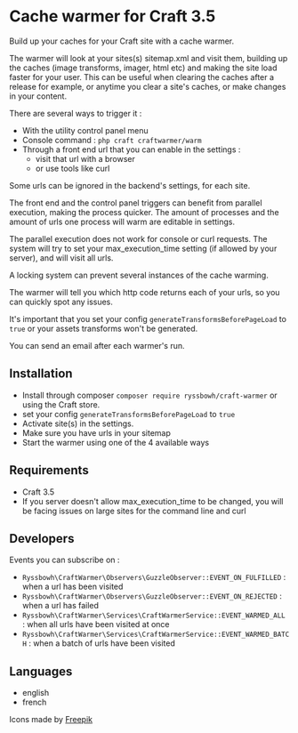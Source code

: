 # Cache warmer for Craft 3.5

Build up your caches for your Craft site with a cache warmer.

The warmer will look at your sites(s) sitemap.xml and visit them, building up the caches (image transforms, imager, html etc) and making the site load faster for your user. This can be useful when clearing the caches after a release for example, or anytime you clear a site's caches, or make changes in your content.

There are several ways to trigger it :
- With the utility control panel menu
- Console command : `php craft craftwarmer/warm`
- Through a front end url that you can enable in the settings :
	- visit that url with a browser
	- or use tools like curl

Some urls can be ignored in the backend's settings, for each site.

The front end and the control panel triggers can benefit from parallel execution, making the process quicker. The amount of processes and the amount of urls one process will warm are editable in settings.

The parallel execution does not work for console or curl requests. The system will try to set your max_execution_time setting (if allowed by your server), and will visit all urls.

A locking system can prevent several instances of the cache warming.

The warmer will tell you which http code returns each of your urls, so you can quickly spot any issues.

It's important that you set your config `generateTransformsBeforePageLoad` to `true` or your assets transforms won't be generated.

You can send an email after each warmer's run.

## Installation

- Install through composer `composer require ryssbowh/craft-warmer` or using the Craft store.
- set your config `generateTransformsBeforePageLoad` to `true`
- Activate site(s) in the settings.
- Make sure you have urls in your sitemap
- Start the warmer using one of the 4 available ways

## Requirements

- Craft 3.5
- If you server doesn't allow max_execution_time to be changed, you will be facing issues on large sites for the command line and curl

## Developers

Events you can subscribe on :
- `Ryssbowh\CraftWarmer\Observers\GuzzleObserver::EVENT_ON_FULFILLED` : when a url has been visited
- `Ryssbowh\CraftWarmer\Observers\GuzzleObserver::EVENT_ON_REJECTED` : when a url has failed
- `Ryssbowh\CraftWarmer\Services\CraftWarmerService::EVENT_WARMED_ALL` : when all urls have been visited at once
- `Ryssbowh\CraftWarmer\Services\CraftWarmerService::EVENT_WARMED_BATCH` : when a batch of urls have been visited

## Languages

- english
- french


Icons made by [Freepik](http://www.freepik.com/)